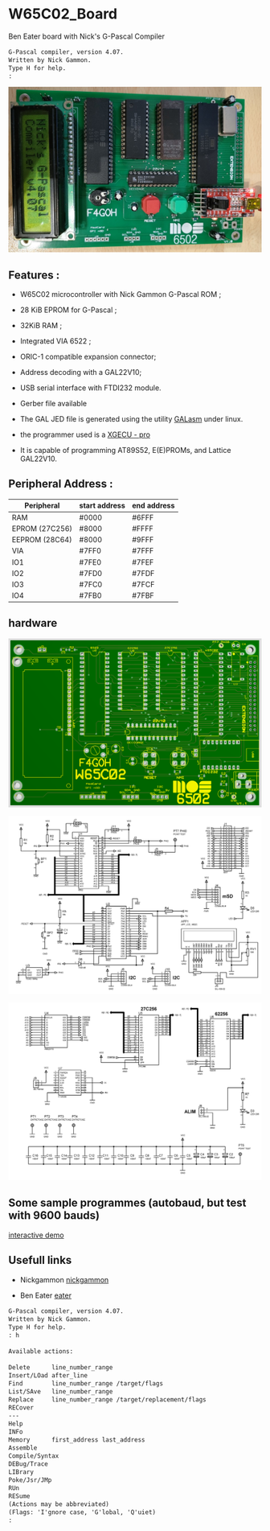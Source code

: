 # W65C02_Board
Ben Eater board with Nick's G-Pascal Compiler


```console
G-Pascal compiler, version 4.07.
Written by Nick Gammon.
Type H for help.
:
```

![board](images/proto.jpg "Main board")

## Features :

- W65C02 microcontroller with Nick Gammon G-Pascal ROM ;
- 28 KiB EPROM for G-Pascal ;
- 32KiB RAM ;
- Integrated VIA 6522 ;
- ORIC-1 compatible expansion connector;
- Address decoding with a GAL22V10;
- USB serial interface with FTDI232 module.
- Gerber file available


- The GAL JED file is generated using the utility [GALasm](https://github.com/daveho/GALasm) under linux.
- the programmer used is a [XGECU - pro](https://www.aliexpress.com/premium/XGecu.html)
- It is capable of programming AT89S52, E(E)PROMs, and Lattice GAL22V10.

## Peripheral Address :

| Peripheral | start address | end address |
| ------ | ------ | ------ |
| RAM | #0000 | #6FFF |
| EPROM (27C256) | #8000 | #FFFF |
| EEPROM (28C64) | #8000 | #9FFF |
| VIA | #7FF0 | #7FFF |
| IO1 | #7FE0 | #7FEF |
| IO2 | #7FD0 | #7FDF |
| IO3 | #7FC0 | #7FCF |
| IO4 | #7FB0 | #7FBF |


## hardware

![board](images/proto.png "board")

![schematicscpu](schematics/CPU_VIA.png "schematics CPU")

![schematicsramrom](schematics/RAM_ROM.png "schematics RAM ROM")


## Some sample programmes (autobaud, but test with 9600 bauds)

[interactive demo](demo/README.md)

## Usefull links

- Nickgammon [nickgammon](https://github.com/nickgammon/G-Pascal/tree/master)

- Ben Eater [eater](https://eater.net/)

```console
G-Pascal compiler, version 4.07.
Written by Nick Gammon.
Type H for help.
: h

Available actions:

Delete      line_number_range
Insert/LOad after_line
Find        line_number_range /target/flags
List/SAve   line_number_range
Replace     line_number_range /target/replacement/flags
RECover
---
Help
INFo
Memory      first_address last_address
Assemble
Compile/Syntax
DEBug/Trace
LIBrary
Poke/Jsr/JMp
RUn
RESume
(Actions may be abbreviated)
(Flags: 'I'gnore case, 'G'lobal, 'Q'uiet)
:
```



